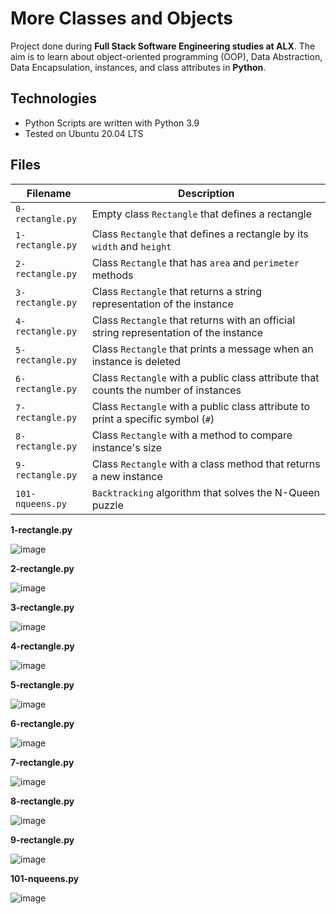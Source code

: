# More Classes and Objects
Project done during **Full Stack Software Engineering studies at ALX**. The aim is to learn about object-oriented programming (OOP), Data Abstraction, Data Encapsulation, instances, and class attributes in **Python**.

## Technologies
* Python Scripts are written with Python 3.9
* Tested on Ubuntu 20.04 LTS

## Files
| Filename | Description |
| -------- | ----------- |
| `0-rectangle.py` | Empty class `Rectangle` that defines a rectangle |
| `1-rectangle.py` | Class `Rectangle` that defines a rectangle by its `width` and `height` |
| `2-rectangle.py` | Class `Rectangle` that has `area` and `perimeter` methods |
| `3-rectangle.py` | Class `Rectangle` that returns a string representation of the instance|
| `4-rectangle.py` | Class `Rectangle` that returns with an official string representation of the instance|
| `5-rectangle.py` | Class `Rectangle` that prints a message when an instance is deleted |
| `6-rectangle.py` | Class `Rectangle` with a public class attribute that counts the number of instances |
| `7-rectangle.py` | Class `Rectangle` with a public class attribute to print a specific symbol (`#`) |
| `8-rectangle.py` | Class `Rectangle` with a method to compare instance's size |
| `9-rectangle.py` | Class `Rectangle` with a class method that returns a new instance|
| `101-nqueens.py` | `Backtracking` algorithm that solves the N-Queen puzzle |

**1-rectangle.py**

![image](https://github.com/richie-omondi/alx-higher_level_programming/assets/69873039/fb3e27bf-4d56-4a91-ad1c-30e8f3c45095)

**2-rectangle.py**

![image](https://github.com/richie-omondi/alx-higher_level_programming/assets/69873039/b0ef5fb5-13c2-42a9-9b44-ad7c19d4c51e)

**3-rectangle.py**

![image](https://github.com/richie-omondi/alx-higher_level_programming/assets/69873039/2fbb3fca-9d1f-41a9-8310-a3926b9e6b5e)

**4-rectangle.py**

![image](https://github.com/richie-omondi/alx-higher_level_programming/assets/69873039/473a8990-c580-4efe-aa84-a534e5bc7553)

**5-rectangle.py**

![image](https://github.com/richie-omondi/alx-higher_level_programming/assets/69873039/312d6088-3ab3-4b93-802f-577fe1c7ae7e)

**6-rectangle.py**

![image](https://github.com/richie-omondi/alx-higher_level_programming/assets/69873039/a0435ff7-a908-4fa5-b658-7e4b5af64f8f)

**7-rectangle.py**

![image](https://github.com/richie-omondi/alx-higher_level_programming/assets/69873039/08c5f2d4-c92e-4beb-9f79-5c121728a1e1)

**8-rectangle.py**

![image](https://github.com/richie-omondi/alx-higher_level_programming/assets/69873039/610e3e1f-95f0-467a-a941-d22771ed067c)

**9-rectangle.py**

![image](https://github.com/richie-omondi/alx-higher_level_programming/assets/69873039/b53047dd-0a96-4497-b397-c698ed54c720)

**101-nqueens.py**

![image](https://github.com/richie-omondi/alx-higher_level_programming/assets/69873039/d547d2d5-1140-4583-a10e-44dc16d8e97e)
